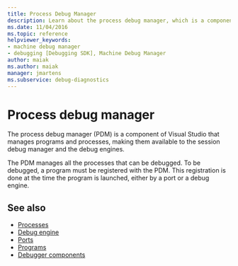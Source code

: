 ```yaml
---
title: Process Debug Manager
description: Learn about the process debug manager, which is a component of Visual Studio that makes programs available to the session debug manager and the debug engines.
ms.date: 11/04/2016
ms.topic: reference
helpviewer_keywords:
- machine debug manager
- debugging [Debugging SDK], Machine Debug Manager
author: maiak
ms.author: maiak
manager: jmartens
ms.subservice: debug-diagnostics
---
```

# Process debug manager

The process debug manager (PDM) is a component of Visual Studio that manages programs and processes, making them available to the session debug manager and the debug engines.

 The PDM manages all the processes that can be debugged. To be debugged, a program must be registered with the PDM. This registration is done at the time the program is launched, either by a port or a debug engine.

## See also
- [Processes](../../extensibility/debugger/processes.md)
- [Debug engine](../../extensibility/debugger/debug-engine.md)
- [Ports](../../extensibility/debugger/ports.md)
- [Programs](../../extensibility/debugger/programs.md)
- [Debugger components](../../extensibility/debugger/debugger-components.md)

